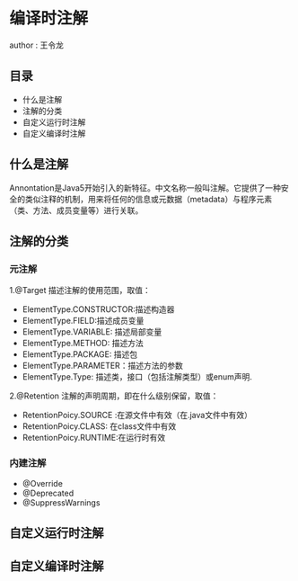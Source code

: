 # 编译时注解

author : 王令龙

## 目录

 - 什么是注解
 - 注解的分类
 - 自定义运行时注解
 - 自定义编译时注解

## 什么是注解

Annontation是Java5开始引入的新特征。中文名称一般叫注解。它提供了一种安全的类似注释的机制，用来将任何的信息或元数据（metadata）与程序元素（类、方法、成员变量等）进行关联。

## 注解的分类

### 元注解

1.@Target 描述注解的使用范围，取值：
 - ElementType.CONSTRUCTOR:描述构造器
 - ElementType.FIELD:描述成员变量
 - ElementType.VARIABLE: 描述局部变量
 - ElementType.METHOD: 描述方法
 - ElementType.PACKAGE: 描述包
 - ElementType.PARAMETER：描述方法的参数
 - ElementType.Type: 描述类，接口（包括注解类型）或enum声明.

2.@Retention 注解的声明周期，即在什么级别保留，取值：
 - RetentionPoicy.SOURCE :在源文件中有效（在.java文件中有效）
 - RetentionPoicy.CLASS: 在class文件中有效
 - RetentionPoicy.RUNTIME:在运行时有效

### 内建注解

 - @Override
 - @Deprecated
 - @SuppressWarnings

## 自定义运行时注解

## 自定义编译时注解
